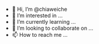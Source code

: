 - 👋 Hi, I’m @chiaweiche
- 👀 I’m interested in ...
- 🌱 I’m currently learning ...
- 💞️ I’m looking to collaborate on ...
- 📫 How to reach me ...

<!---
chiaweiche/chiaweiche is a ✨ special ✨ repository because its `README.md` (this file) appears on your GitHub profile.
You can click the Preview link to take a look at your changes.
--->
